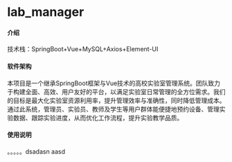 # lab_manager

#### 介绍
技术栈：SpringBoot+Vue+MySQL+Axios+Element-UI

#### 软件架构
本项目是一个继承SpringBoot框架与Vue技术的高校实验室管理系统。团队致力于构建全面、高效、用户友好的平台，以满足实验室日常管理的全方位需求。我们的目标是最大化实验室资源利用率，提升管理效率与准确性，同时降低管理成本。通过此系统，管理员、实验员、教师及学生等用户群体能便捷地预约设备、管理实验数据、跟踪实验进度，从而优化工作流程，提升实验教学品质。

#### 使用说明

。。。。。dsadasn
aasd
